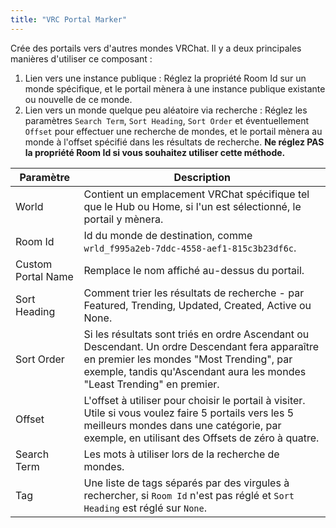 ```yaml
---
title: "VRC Portal Marker"
---
```

Crée des portails vers d'autres mondes VRChat.
Il y a deux principales manières d'utiliser ce composant :
1. Lien vers une instance publique : Réglez la propriété Room Id sur un monde spécifique, et le portail mènera à une instance publique existante ou nouvelle de ce monde.
2. Lien vers un monde quelque peu aléatoire via recherche : Réglez les paramètres `Search Term`, `Sort Heading`, `Sort Order` et éventuellement `Offset` pour effectuer une recherche de mondes, et le portail mènera au monde à l'offset spécifié dans les résultats de recherche. **Ne réglez PAS la propriété Room Id si vous souhaitez utiliser cette méthode.**

| Paramètre                | Description                                                                                                                                                                                                    |
|--------------------------|----------------------------------------------------------------------------------------------------------------------------------------------------------------------------------------------------------------|
| World                    | Contient un emplacement VRChat spécifique tel que le Hub ou Home, si l'un est sélectionné, le portail y mènera.                                                                                                 |
| Room Id                  | Id du monde de destination, comme `wrld_f995a2eb-7ddc-4558-aef1-815c3b23df6c`.                                                                                                                                  |
| Custom Portal Name       | Remplace le nom affiché au-dessus du portail.                                                                                                                                                                  |
| Sort Heading             | Comment trier les résultats de recherche - par Featured, Trending, Updated, Created, Active ou None.                                                                                                            |
| Sort Order               | Si les résultats sont triés en ordre Ascendant ou Descendant. Un ordre Descendant fera apparaître en premier les mondes "Most Trending", par exemple, tandis qu'Ascendant aura les mondes "Least Trending" en premier. |
| Offset                   | L'offset à utiliser pour choisir le portail à visiter. Utile si vous voulez faire 5 portails vers les 5 meilleurs mondes dans une catégorie, par exemple, en utilisant des Offsets de zéro à quatre.              |
| Search Term              | Les mots à utiliser lors de la recherche de mondes.                                                                                                                                                            |
| Tag                      | Une liste de tags séparés par des virgules à rechercher, si `Room Id` n'est pas réglé et `Sort Heading` est réglé sur `None`.                                                                                    |
